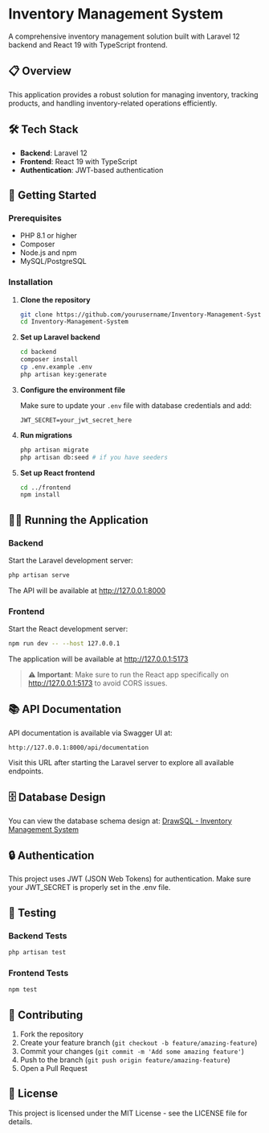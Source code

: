 # Inventory Management System

A comprehensive inventory management solution built with Laravel 12 backend and React 19 with TypeScript frontend.

## 📋 Overview

This application provides a robust solution for managing inventory, tracking products, and handling inventory-related operations efficiently.

## 🛠️ Tech Stack

- **Backend**: Laravel 12
- **Frontend**: React 19 with TypeScript
- **Authentication**: JWT-based authentication

## 🚀 Getting Started

### Prerequisites

- PHP 8.1 or higher
- Composer
- Node.js and npm
- MySQL/PostgreSQL

### Installation

1. **Clone the repository**
   ```bash
   git clone https://github.com/yourusername/Inventory-Management-System.git
   cd Inventory-Management-System
   ```

2. **Set up Laravel backend**
   ```bash
   cd backend
   composer install
   cp .env.example .env
   php artisan key:generate
   ```

3. **Configure the environment file**
   
   Make sure to update your `.env` file with database credentials and add:
   ```
   JWT_SECRET=your_jwt_secret_here
   ```

4. **Run migrations**
   ```bash
   php artisan migrate
   php artisan db:seed # if you have seeders
   ```

5. **Set up React frontend**
   ```bash
   cd ../frontend
   npm install
   ```

## 🏃‍♂️ Running the Application

### Backend

Start the Laravel development server:
```bash
php artisan serve
```
The API will be available at http://127.0.0.1:8000

### Frontend

Start the React development server:
```bash
npm run dev -- --host 127.0.0.1
```
The application will be available at http://127.0.0.1:5173

> **⚠️ Important**: Make sure to run the React app specifically on http://127.0.0.1:5173 to avoid CORS issues.

## 📚 API Documentation

API documentation is available via Swagger UI at:
```
http://127.0.0.1:8000/api/documentation
```

Visit this URL after starting the Laravel server to explore all available endpoints.

## 🗄️ Database Design

You can view the database schema design at:
[DrawSQL - Inventory Management System](https://drawsql.app/teams/invidual/diagrams/inventory-management-system)

## 🔒 Authentication

This project uses JWT (JSON Web Tokens) for authentication. Make sure your JWT_SECRET is properly set in the .env file.

## 🧪 Testing

### Backend Tests
```bash
php artisan test
```

### Frontend Tests
```bash
npm test
```

## 👥 Contributing

1. Fork the repository
2. Create your feature branch (`git checkout -b feature/amazing-feature`)
3. Commit your changes (`git commit -m 'Add some amazing feature'`)
4. Push to the branch (`git push origin feature/amazing-feature`)
5. Open a Pull Request

## 📄 License

This project is licensed under the MIT License - see the LICENSE file for details.
